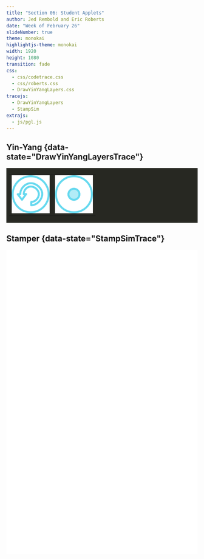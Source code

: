 ```yaml
---
title: "Section 06: Student Applets"
author: Jed Rembold and Eric Roberts
date: "Week of February 26"
slideNumber: true
theme: monokai
highlightjs-theme: monokai
width: 1920
height: 1080
transition: fade
css:
  - css/codetrace.css
  - css/roberts.css
  - DrawYinYangLayers.css
tracejs:
  - DrawYinYangLayers
  - StampSim
extrajs:
  - js/pgl.js
---
```




## Yin-Yang {data-state="DrawYinYangLayersTrace"}
<table style="margin:auto;">
<tbody style="border:none; background-color:#272822;">
<tr style="border:none; background-color:#272822; padding:0px;">
<td colspan=2 style="border:none; background-color:#272822; padding:0px;">
<div id="DrawYinYangCanvas" class="CTCanvas"
     style="border:none; background-color:#272822;"></div>
</td>
</tr>
<tr>
<td style="text-align:center; width:948px;">
<table class="CTControlStrip">
<tbody>
<tr>
<td>
<img id=DrawYinYangResetButton
     style="width:100px;"
     src="images/ResetControl.png"
     alt="ResetButton" />
</td>
<td>
<img id=DrawYinYangToggleDotsButton
     style="width:100px;"
     src="images/ToggleDotsControl.png"
     alt="ToggleDotsButton" />
</td>
</tr>
</tbody>
</table>
</td>
</tr>
</tbody>
</table>


## Stamper {data-state="StampSimTrace"}
<div id="StampCanvas" class="CTCanvas"
     style="border:none; background-color:white; width:100%; height:800px;"></div>


